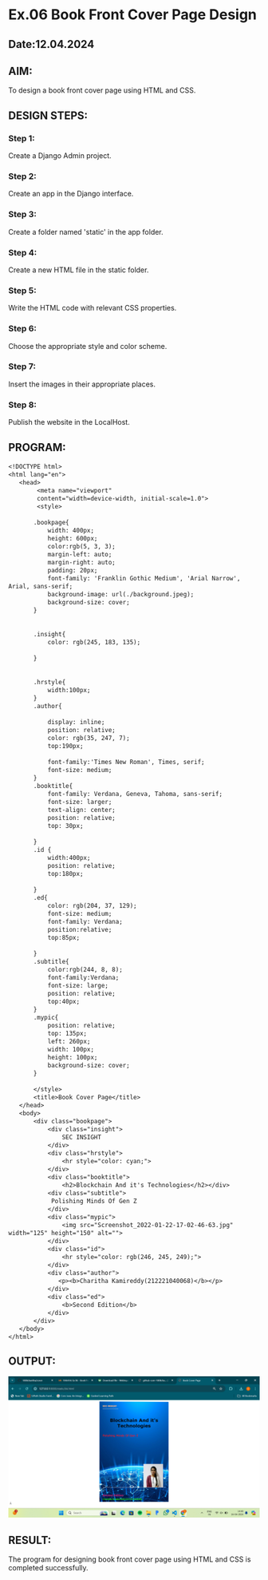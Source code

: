 # Ex.06 Book Front Cover Page Design
## Date:12.04.2024

## AIM:
To design a book front cover page using HTML and CSS.

## DESIGN STEPS:

### Step 1:
Create a Django Admin project.

### Step 2:
Create an app in the Django interface.

### Step 3:
Create a folder named 'static' in the app folder.

### Step 4:
Create a new HTML file in the static folder.

### Step 5:
Write the HTML code with relevant CSS properties.

### Step 6:
Choose the appropriate style and color scheme.

### Step 7:
Insert the images in their appropriate places.

### Step 8:
Publish the website in the LocalHost.

## PROGRAM:
```
<!DOCTYPE html>
<html lang="en">
   <head>
        <meta name="viewport" 
        content="width=device-width, initial-scale=1.0">
        <style>

       .bookpage{
           width: 400px;
           height: 600px;
           color:rgb(5, 3, 3);
           margin-left: auto;
           margin-right: auto;
           padding: 20px;
           font-family: 'Franklin Gothic Medium', 'Arial Narrow', Arial, sans-serif;
           background-image: url(./background.jpeg);
           background-size: cover;
       }
           

       .insight{
           color: rgb(245, 183, 135);

       }

       
       .hrstyle{
           width:100px;
       }
       .author{
       
           display: inline;
           position: relative;
           color: rgb(35, 247, 7);
           top:190px;
           
           font-family:'Times New Roman', Times, serif;
           font-size: medium;
       }
       .booktitle{
           font-family: Verdana, Geneva, Tahoma, sans-serif;
           font-size: larger;
           text-align: center;
           position: relative;
           top: 30px;
       
       }
       .id {
           width:400px;
           position: relative;
           top:180px;
           
       }
       .ed{
           color: rgb(204, 37, 129);
           font-size: medium;
           font-family: Verdana;
           position:relative;
           top:85px;

       }
       .subtitle{
           color:rgb(244, 8, 8);
           font-family:Verdana;
           font-size: large;
           position: relative;
           top:40px;
       }
       .mypic{
           position: relative;
           top: 135px;
           left: 260px;
           width: 100px;
           height: 100px;
           background-size: cover;
       }
       
       </style>
       <title>Book Cover Page</title>
   </head>
   <body>
       <div class="bookpage">
           <div class="insight">
               SEC INSIGHT
           </div>
           <div class="hrstyle">
               <hr style="color: cyan;">
           </div>
           <div class="booktitle">
               <h2>Blockchain And it's Technologies</h2></div>
           <div class="subtitle">
            Polishing Minds Of Gen Z
           </div>
           <div class="mypic">
               <img src="Screenshot_2022-01-22-17-02-46-63.jpg" width="125" height="150" alt="">
           </div>
           <div class="id">
               <hr style="color: rgb(246, 245, 249);">
           </div>
           <div class="author">
              <p><b>Charitha Kamireddy(212221040068)</b></p>
           </div>
           <div class="ed">
               <b>Second Edition</b>
           </div>
       </div>
   </body>
</html>
```


## OUTPUT:
![alt text](image.png)


## RESULT:
The program for designing book front cover page using HTML and CSS is completed successfully.
